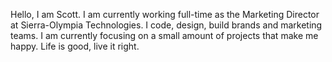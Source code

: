 Hello, I am Scott. I am currently working full-time as the Marketing Director at Sierra-Olympia Technologies. I code, design, build brands and marketing teams. I am currently focusing on a small amount of projects that make me happy. Life is good, live it right.
